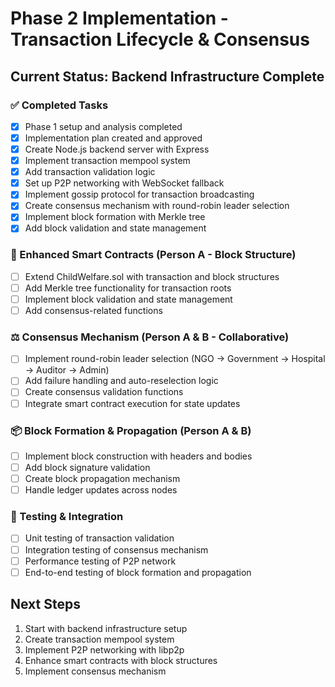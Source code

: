 # Phase 2 Implementation - Transaction Lifecycle & Consensus

## Current Status: Backend Infrastructure Complete

### ✅ Completed Tasks
- [x] Phase 1 setup and analysis completed
- [x] Implementation plan created and approved
- [x] Create Node.js backend server with Express
- [x] Implement transaction mempool system
- [x] Add transaction validation logic
- [x] Set up P2P networking with WebSocket fallback
- [x] Implement gossip protocol for transaction broadcasting
- [x] Create consensus mechanism with round-robin leader selection
- [x] Implement block formation with Merkle tree
- [x] Add block validation and state management

### 🔧 Enhanced Smart Contracts (Person A - Block Structure)
- [ ] Extend ChildWelfare.sol with transaction and block structures
- [ ] Add Merkle tree functionality for transaction roots
- [ ] Implement block validation and state management
- [ ] Add consensus-related functions

### ⚖️ Consensus Mechanism (Person A & B - Collaborative)
- [ ] Implement round-robin leader selection (NGO → Government → Hospital → Auditor → Admin)
- [ ] Add failure handling and auto-reselection logic
- [ ] Create consensus validation functions
- [ ] Integrate smart contract execution for state updates

### 📦 Block Formation & Propagation (Person A & B)
- [ ] Implement block construction with headers and bodies
- [ ] Add block signature validation
- [ ] Create block propagation mechanism
- [ ] Handle ledger updates across nodes

### 🧪 Testing & Integration
- [ ] Unit testing of transaction validation
- [ ] Integration testing of consensus mechanism
- [ ] Performance testing of P2P network
- [ ] End-to-end testing of block formation and propagation

## Next Steps
1. Start with backend infrastructure setup
2. Create transaction mempool system
3. Implement P2P networking with libp2p
4. Enhance smart contracts with block structures
5. Implement consensus mechanism
